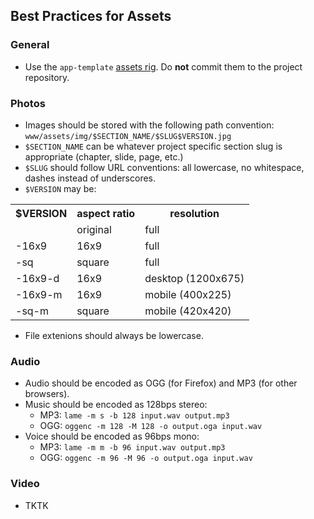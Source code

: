 ## Best Practices for Assets

### General

* Use the `app-template` [assets rig](https://github.com/nprapps/app-template/blob/master/PROJECT_README.md#save-media-assets). Do **not** commit them to the project repository.  

### Photos

* Images should be stored with the following path convention: `www/assets/img/$SECTION_NAME/$SLUG$VERSION.jpg`
* `$SECTION_NAME` can be whatever project specific section slug is appropriate (chapter, slide, page, etc.)
* `$SLUG` should follow URL conventions: all lowercase, no whitespace, dashes instead of underscores.
* `$VERSION` may be:

<table>
  <tr><th>$VERSION</th><th>aspect ratio</th><th>resolution</th></tr>
  <tr><td></td><td>original</td><td>full</td></tr>
  <tr><td>-16x9</td><td>16x9</td><td>full</td></tr>
  <tr><td>-sq</td><td>square</td><td>full</td></tr>
  <tr><td>-16x9-d</td><td>16x9</td><td>desktop (1200x675)</td></tr>
  <tr><td>-16x9-m</td><td>16x9</td><td>mobile (400x225)</td></tr>
  <tr><td>-sq-m</td><td>square</td><td>mobile (420x420)</td></tr>
</table>  

* File extenions should always be lowercase.

### Audio

* Audio should be encoded as OGG (for Firefox) and MP3 (for other browsers).
* Music should be encoded as 128bps stereo:
    * MP3: `lame -m s -b 128 input.wav output.mp3`
    * OGG: `oggenc -m 128 -M 128 -o output.oga input.wav`
* Voice should be encoded as 96bps mono:
    * MP3: `lame -m m -b 96 input.wav output.mp3`
    * OGG: `oggenc -m 96 -M 96 -o output.oga input.wav`

### Video

* TKTK
